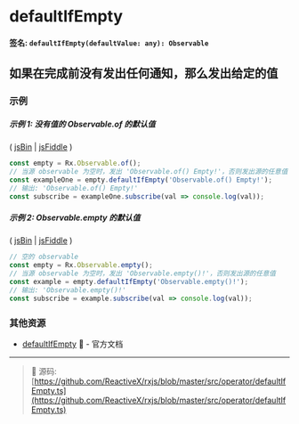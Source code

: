 # defaultIfEmpty

#### 签名: `defaultIfEmpty(defaultValue: any): Observable`

## 如果在完成前没有发出任何通知，那么发出给定的值

### 示例

##### 示例 1: 没有值的 Observable.of 的默认值

( [jsBin](http://jsbin.com/yawumoqatu/1/edit?js,console) | [jsFiddle](https://jsfiddle.net/btroncone/8ex96cov/) )

```js
const empty = Rx.Observable.of();
// 当源 observable 为空时，发出 'Observable.of() Empty!'，否则发出源的任意值
const exampleOne = empty.defaultIfEmpty('Observable.of() Empty!');
// 输出: 'Observable.of() Empty!'
const subscribe = exampleOne.subscribe(val => console.log(val));
```

##### 示例 2: Observable.empty 的默认值

( [jsBin](http://jsbin.com/kojafuvesu/1/edit?js,console) | [jsFiddle](https://jsfiddle.net/btroncone/3edw828p/) )

```js
// 空的 observable 
const empty = Rx.Observable.empty();
// 当源 observable 为空时，发出 'Observable.empty()!'，否则发出源的任意值
const example = empty.defaultIfEmpty('Observable.empty()!');
// 输出: 'Observable.empty()!'
const subscribe = example.subscribe(val => console.log(val));
```


### 其他资源

* [defaultIfEmpty](http://cn.rx.js.org/class/es6/Observable.js~Observable.html#instance-method-defaultIfEmpty) :newspaper: - 官方文档

---
> :file_folder: 源码:  [https://github.com/ReactiveX/rxjs/blob/master/src/operator/defaultIfEmpty.ts](https://github.com/ReactiveX/rxjs/blob/master/src/operator/defaultIfEmpty.ts)
